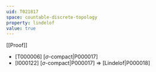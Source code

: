 ```yaml
---
uid: T021817
space: countable-discrete-topology
property: lindelof
value: true
---
```

[[Proof]]

* [T000006] [$\sigma$-compact|P000017]
* [I000122] [$\sigma$-compact|P000017] => [Lindelof|P000018]

